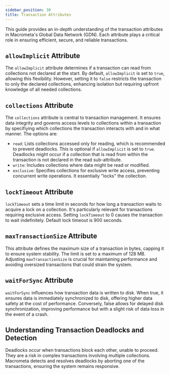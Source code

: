 ```yaml
---
sidebar_position: 30
title: Transaction Attributes
---
```


This guide provides an in-depth understanding of the transaction attributes in Macrometa's Global Data Network (GDN). Each attribute plays a critical role in ensuring efficient, secure, and reliable transactions.

## `allowImplicit` Attribute

The `allowImplicit` attribute determines if a transaction can read from collections not declared at the start. By default, `allowImplicit` is set to `true`, allowing this flexibility. However, setting it to `false` restricts the transaction to only the declared collections, enhancing isolation but requiring upfront knowledge of all needed collections.

## `collections` Attribute

The `collections` attribute is central to transaction management. It ensures data integrity and governs access levels to collections within a transaction by specifiying which collections the transaction interacts with and in what manner. The options are:

- `read`: Lists collections accessed only for reading, which is recommended to prevent deadlocks. This is optional if `allowImplicit` is set to `true`. Deadlocks might occur if a collection that is read from within the transaction is not declared in the read sub-attribute.
- `write`: Includes collections where data might be read or modified.
- `exclusive`: Specifies collections for exclusive write access, preventing concurrent write operations. It essentially "locks" the collection.

## `lockTimeout` Attribute

`lockTimeout` sets a time limit in seconds for how long a transaction waits to acquire a lock on a collection. It's particularly relevant for transactions requiring exclusive access. Setting `lockTimeout` to 0 causes the transaction to wait indefinitely. Default lock timeout is 900 seconds.

## `maxTransactionSize` Attribute

This attribute defines the maximum size of a transaction in bytes, capping it to ensure system stability. The limit is set to a maximum of 128 MB. Adjusting `maxTransactionSize` is crucial for maintaining performance and avoiding oversized transactions that could strain the system.

## `waitForSync` Attribute

`waitForSync` influences how transaction data is written to disk. When true, it ensures data is immediately synchronized to disk, offering higher data safety at the cost of performance. Conversely, false allows for delayed disk synchronization, improving performance but with a slight risk of data loss in the event of a crash.

## Understanding Transaction Deadlocks and Detection

Deadlocks occur when transactions block each other, unable to proceed. They are a risk in complex transactions involving multiple collections. Macrometa detects and resolves deadlocks by aborting one of the transactions, ensuring the system remains responsive.
